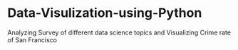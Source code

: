 # Data-Visulization-using-Python
Analyzing Survey of different data science topics and Visualizing Crime rate of San Francisco
